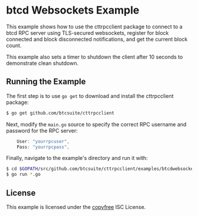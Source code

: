 btcd Websockets Example
=======================

This example shows how to use the cttrpcclient package to connect to a btcd
RPC server using TLS-secured websockets, register for block connected and block
disconnected notifications, and get the current block count.

This example also sets a timer to shutdown the client after 10 seconds to
demonstrate clean shutdown.

## Running the Example

The first step is to use `go get` to download and install the cttrpcclient
package:

```bash
$ go get github.com/btcsuite/cttrpcclient
```

Next, modify the `main.go` source to specify the correct RPC username and
password for the RPC server:

```Go
	User: "yourrpcuser",
	Pass: "yourrpcpass",
```

Finally, navigate to the example's directory and run it with:

```bash
$ cd $GOPATH/src/github.com/btcsuite/cttrpcclient/examples/btcdwebsockets
$ go run *.go
```

## License

This example is licensed under the [copyfree](http://copyfree.org) ISC License.
